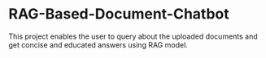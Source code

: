 # RAG-Based-Document-Chatbot
This project enables the user to query about the uploaded documents and get concise and educated answers using RAG model.
